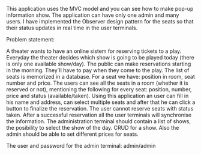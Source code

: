This application uses the MVC model and you can see how to make pop-up information show.
The application can have only one admin and many users.
I have implemented the Observer design pattern for the seats so that their status updates in real time in the user terminals.

Problem statement:

A theater wants to have an online sistem for reserving tickets to a play.
Everyday the theater decides which show is going to be played today (there is only one available show/day).
The public can make reservations starting in the morning. They`ll have to pay when they come to the play.
The list of seats is memorized in a database. For a seat we have: position in room, seat number and price.
The users can see all the seats in a room (whether it is reserved or not), mentioning the following for every seat:
position, number, price and status (available/taken). Using this application an user can fill in his name and address,
can select multiple seats and after that he can click a button to finalize the reservation.
The user cannot reserve seats with status taken. After a successful reservation all the user terminals will synchronise the information.
The administration terminal should contain a list of shows, the posibility to select the show of the day. CRUD for a show.
Also the admin should be able to set different prices for seats.

The user and password for the admin terminal: admin/admin